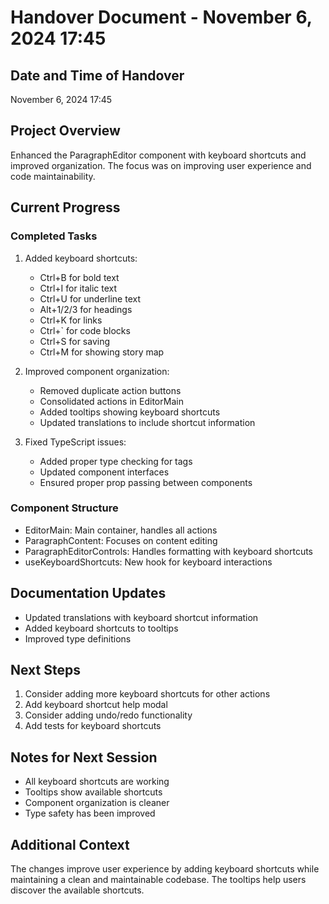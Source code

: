 # Handover Document - November 6, 2024 17:45

## Date and Time of Handover
November 6, 2024 17:45

## Project Overview
Enhanced the ParagraphEditor component with keyboard shortcuts and improved organization. The focus was on improving user experience and code maintainability.

## Current Progress

### Completed Tasks
1. Added keyboard shortcuts:
   - Ctrl+B for bold text
   - Ctrl+I for italic text
   - Ctrl+U for underline text
   - Alt+1/2/3 for headings
   - Ctrl+K for links
   - Ctrl+` for code blocks
   - Ctrl+S for saving
   - Ctrl+M for showing story map

2. Improved component organization:
   - Removed duplicate action buttons
   - Consolidated actions in EditorMain
   - Added tooltips showing keyboard shortcuts
   - Updated translations to include shortcut information

3. Fixed TypeScript issues:
   - Added proper type checking for tags
   - Updated component interfaces
   - Ensured proper prop passing between components

### Component Structure
- EditorMain: Main container, handles all actions
- ParagraphContent: Focuses on content editing
- ParagraphEditorControls: Handles formatting with keyboard shortcuts
- useKeyboardShortcuts: New hook for keyboard interactions

## Documentation Updates
- Updated translations with keyboard shortcut information
- Added keyboard shortcuts to tooltips
- Improved type definitions

## Next Steps
1. Consider adding more keyboard shortcuts for other actions
2. Add keyboard shortcut help modal
3. Consider adding undo/redo functionality
4. Add tests for keyboard shortcuts

## Notes for Next Session
- All keyboard shortcuts are working
- Tooltips show available shortcuts
- Component organization is cleaner
- Type safety has been improved

## Additional Context
The changes improve user experience by adding keyboard shortcuts while maintaining a clean and maintainable codebase. The tooltips help users discover the available shortcuts.
